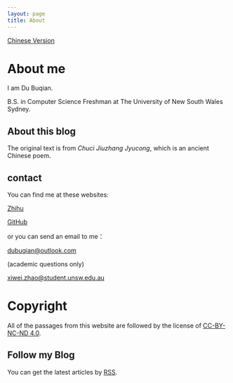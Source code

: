```yaml
---
layout: page
title: About
---
```


[Chinese Version](/about)

# About me

I am Du Buqian.

B.S. in Computer Science Freshman at The University of New South Wales Sydney.

## About this blog
The original text is from *Chuci Jiuzhang Jyucong*, which is an ancient Chinese poem.


## contact
You can find me at these websites:

[Zhihu](https://www.zhihu.com/people/cleanxd/activities)

[GitHub](https://github.com/dubuqian)

or you can send an email to me：

[dubuqian@outlook.com](mailto:dubuqian@outlook.com)

(academic questions only)

[xiwei.zhao@student.unsw.edu.au](mailto:xiwei.zhap@student.unsw.edu.au)

# Copyright

All of the passages from this website are followed by the license of [CC-BY-NC-ND 4.0](https://creativecommons.org/licenses/by-nc-nd/4.0/).

## Follow my Blog
You can get the latest articles by [RSS](/atom.xml).
